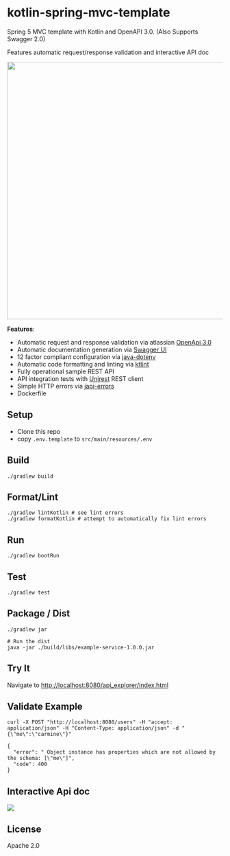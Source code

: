 # kotlin-spring-mvc-template

Spring 5 MVC template with Kotlin and OpenAPI 3.0. (Also Supports Swagger 2.0)

Features automatic request/response validation and interactive API doc

<p align="left">
<img src="https://raw.githubusercontent.com/cdimascio/kotlin-spring-mvc-template/master/assets/spring-mvc-openapi.png" width="600"/>
</p>

**Features**:

- Automatic request and response validation via atlassian [OpenApi 3.0](https://swagger.io/docs/specification/about/)
- Automatic documentation generation via [Swagger UI](https://swagger.io/tools/swagger-ui/)
- 12 factor compliant configuration via [java-dotenv](https://github.com/cdimascio/java-dotenv)
- Automatic code formatting and linting via [ktlint](https://ktlint.github.io)
- Fully operational sample REST API
- API integration tests with [Unirest](http://unirest.io/java.html) REST client
- Simple HTTP errors via [japi-errors](https://github.com/cdimascio/japi-errors)
- Dockerfile

## Setup

- Clone this repo
- copy `.env.template` to `src/main/resources/.env`



## Build

```shell
./gradlew build
```

## Format/Lint 

```shell
./gradlew lintKotlin # see lint errors
./gradlew formatKotlin # attempt to automatically fix lint errors
```

## Run
```shell
./gradlew bootRun
```

## Test

```shell
./gradlew test
```

## Package / Dist

```shell
./gradlew jar

# Run the dist
java -jar ./build/libs/example-service-1.0.0.jar  
```

## Try It

Navigate to [http://localhost:8080/api_explorer/index.html](http://localhost:8080/api_explorer/index.html)

## Validate Example


```shell
curl -X POST "http://localhost:8080/users" -H "accept: application/json" -H "Content-Type: application/json" -d "{\"me\":\"carmine\"}"

{
  "error": " Object instance has properties which are not allowed by the schema: [\"me\"]",
  "code": 400
}
```
## Interactive Api doc

![](https://raw.githubusercontent.com/cdimascio/kotlin-spring-mvc-template/master/assets/swagger-ui.png)

## License
Apache 2.0
